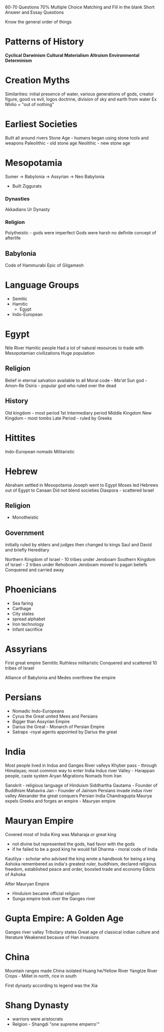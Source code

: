 60-70 Questions
70% Multiple Choice
Matching and Fill in the blank
Short Answer and Essay Questions

Know the general order of things

# Patterns of History
**Cyclical**
**Darwinism**
**Cultural Materialism**
**Altruism**
**Environmental Determinism**

# Creation Myths
Similarities: initial presence of water, various generations of gods, creator figure, good vs evil, logos doctrine, division of sky and earth from water
Ex Nhilio = "out of nothing"
# Earliest Societies
Built all around rivers
Stone Age - humans began using stone tools and weapons
Paleolithic - old stone age
Neolithic - new stone age

# Mesopotamia
Sumer -> Babylonia -> Assyrian -> Neo Babylonia
- Built Ziggurats
### Dynasties
Akkadians
Ur Dynasty 

### Religion
Polytheistic - gods were imperfect
Gods were harsh
no definite concept of afterlife
## Babylonia
Code of Hammurabi
Epic of Gilgamesh
# Language Groups
- Semitic
- Hamitic
	- Egypt
- Indo-European
# Egypt
Nile River
Hamitic people
Had a lot of natural resources to trade with Mesopotamian civilizations
Huge population
## Religion
Belief in eternal salvation available to all
Moral code - *Ma'at*
Sun god - Amon-Re
Osiris - popular god who ruled over the dead
## History
Old kingdom - most period
1st Intermediary period
Middle Kingdom
New Kingdom - most tombs
Late Period - ruled by Greeks
# Hittites
Indo-European nomads
Militaristic
# Hebrew
Abraham settled in Mesopotamia
Joseph went to Egypt
Moses led Hebrews out of Egypt to Canaan
Did not blend societies
Diaspora - scattered Israel
## Religion
- Monotheistic
## Government
initially ruled by elders and judges then changed to kings Saul and David and briefly Hereditary

Northern Kingdom of Israel - 10 tribes under Jeroboam
Southern Kingdom of Israel - 2 tribes under Rehoboam
Jeroboam moved to pagan beliefs
Conquered and carried away
# Phoenicians
- Sea faring
- Carthage
- City states
- spread alphabet
- Iron technology
- Infant sacrifice
# Assyrians
First great empire
Semititc
Ruthless militaristic
Conquered and scattered 10 tribes of Israel

Alliance of Babylonia and Medes overthrew the empire

# Persians 
- Nomadic Indo-Europeans
- Cyrus the Great united Mees and Persians
- Bigger than Assyrian Empire
- Darius the Great - Monarch of Persian Empire
- Satraps -royal agents appointed by Darius the great
# India
Most people lived in Indus and Ganges River valleys
Khyber pass - through Himalayas; most common way to enter India
Indus river Valley - Harappan people, caste system
Aryan Migrations Nomads from Iran

Sanskrit - religious language of Hinduism
Siddhartha Gautama - Founder of Buddhism
Mahavira Jan - Founder of Jainism
Persians invade indus river valley
Alexander the great conquers Persian India
Chandragupta Maurya expels Greeks and forges an empire - Mauryan empire
# Mauryan Empire
Covered most of India
King was Maharaja or great king
- not divine but represented the gods, had favor with the gods
- if he failed to be a good king he would fall
Dharma - moral code of India

Kautilya - scholar who advised the king wrote a handbook for being a  king
Ashoka remembered as india's greatest ruler, buddhism, declared religious freedom, established peace and order, boosted trade and economy
Edicts of Ashoka

After Mauryan Empire
- Hinduism became official religion
- Sunga empire took over the Ganges river
# Gupta Empire: A Golden Age
Ganges river valley
Tributary states
Great age of classical indian culture and literature
Weakened because of Han invasions
# China
Mountain ranges made China isolated
Huang he/Yellow River
Yangtze River
Crops - Millet in north, rice in south

First dynasty according to legend was the Xia
# Shang Dynasty 
- warriors were aristocrats
- Relgion - Shangdi "one supreme emperro'"
